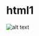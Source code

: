# html1
![alt text](https://github.com/FaradilaRahmandasari/html1/commits?author=FaradilaRahmandasari)
